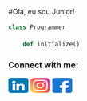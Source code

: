 #Olá, eu sou Junior!

``` python
class Programmer

	def initialize() 
```

<p align="left">
    <h3 align="left">Connect with me:</h3>
    <a href="https://www.linkedin.com/in/jo%C3%A3o-batista-junior-381b911ab/" target="_blank"><img align="center" src="https://github.com/Juninhodm/Juninhodm/blob/main/linkedin.png?raw=true" alt="Junior" height="30" width="40" /></a>
    <a href="https://www.instagram.com/_jrdm10/" target="_blank"><img align="center" src="https://github.com/Juninhodm/Juninhodm/blob/main/instagram.png?raw=true" alt="Junior" height="30" width="40"/></a>
    <a href="https://www.facebook.com/juninhor1/" target="_blank"><img align="center" src="https://github.com/Juninhodm/Juninhodm/blob/main/facebook.png?raw=true" alt="Junior" height="30" width="40"/></a>
    </p>



<!--
**Juninhodm/Juninhodm** is a ✨ _special_ ✨ repository because its `README.md` (this file) appears on your GitHub profile.

Here are some ideas to get you started:

- 🔭 I’m currently working on ...
- 🌱 I’m currently learning ...
- 👯 I’m looking to collaborate on ...
- 🤔 I’m looking for help with ...
- 💬 Ask me about ...
- 📫 How to reach me: ...
- 😄 Pronouns: ...
- ⚡ Fun fact: ...
-->

